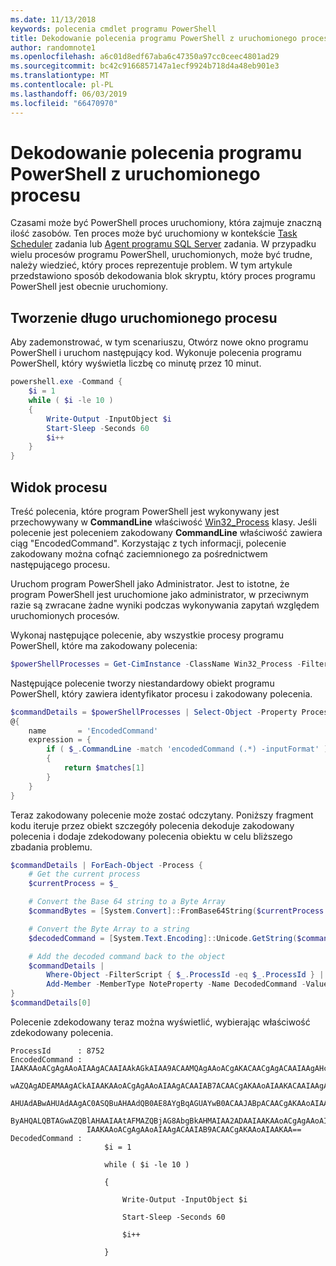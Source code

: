 ```yaml
---
ms.date: 11/13/2018
keywords: polecenia cmdlet programu PowerShell
title: Dekodowanie polecenia programu PowerShell z uruchomionego procesu
author: randomnote1
ms.openlocfilehash: a6c01d8edf67aba6c47350a97cc0ceec4801ad29
ms.sourcegitcommit: bc42c9166857147a1ecf9924b718d4a48eb901e3
ms.translationtype: MT
ms.contentlocale: pl-PL
ms.lasthandoff: 06/03/2019
ms.locfileid: "66470970"
---
```

# <a name="decode-a-powershell-command-from-a-running-process"></a>Dekodowanie polecenia programu PowerShell z uruchomionego procesu

Czasami może być PowerShell proces uruchomiony, która zajmuje znaczną ilość zasobów.
Ten proces może być uruchomiony w kontekście [Task Scheduler][] zadania lub [Agent programu SQL Server][] zadania. W przypadku wielu procesów programu PowerShell, uruchomionych, może być trudne, należy wiedzieć, który proces reprezentuje problem. W tym artykule przedstawiono sposób dekodowania blok skryptu, który proces programu PowerShell jest obecnie uruchomiony.

## <a name="create-a-long-running-process"></a>Tworzenie długo uruchomionego procesu

Aby zademonstrować, w tym scenariuszu, Otwórz nowe okno programu PowerShell i uruchom następujący kod. Wykonuje polecenia programu PowerShell, który wyświetla liczbę co minutę przez 10 minut.

```powershell
powershell.exe -Command {
    $i = 1
    while ( $i -le 10 )
    {
        Write-Output -InputObject $i
        Start-Sleep -Seconds 60
        $i++
    }
}
```

## <a name="view-the-process"></a>Widok procesu

Treść polecenia, które program PowerShell jest wykonywany jest przechowywany w **CommandLine** właściwość [Win32_Process][] klasy. Jeśli polecenie jest poleceniem zakodowany **CommandLine** właściwość zawiera ciąg "EncodedCommand". Korzystając z tych informacji, polecenie zakodowany można cofnąć zaciemnionego za pośrednictwem następującego procesu.

Uruchom program PowerShell jako Administrator. Jest to istotne, że program PowerShell jest uruchomione jako administrator, w przeciwnym razie są zwracane żadne wyniki podczas wykonywania zapytań względem uruchomionych procesów.

Wykonaj następujące polecenie, aby wszystkie procesy programu PowerShell, które ma zakodowany polecenia:

```powershell
$powerShellProcesses = Get-CimInstance -ClassName Win32_Process -Filter 'CommandLine LIKE "%EncodedCommand%"'
```

Następujące polecenie tworzy niestandardowy obiekt programu PowerShell, który zawiera identyfikator procesu i zakodowany polecenia.

```powershell
$commandDetails = $powerShellProcesses | Select-Object -Property ProcessId,
@{
    name       = 'EncodedCommand'
    expression = {
        if ( $_.CommandLine -match 'encodedCommand (.*) -inputFormat' )
        {
            return $matches[1]
        }
    }
}
```

Teraz zakodowany polecenie może zostać odczytany. Poniższy fragment kodu iteruje przez obiekt szczegóły polecenia dekoduje zakodowany polecenia i dodaje zdekodowany polecenia obiektu w celu bliższego zbadania problemu.

```powershell
$commandDetails | ForEach-Object -Process {
    # Get the current process
    $currentProcess = $_

    # Convert the Base 64 string to a Byte Array
    $commandBytes = [System.Convert]::FromBase64String($currentProcess.EncodedCommand)

    # Convert the Byte Array to a string
    $decodedCommand = [System.Text.Encoding]::Unicode.GetString($commandBytes)

    # Add the decoded command back to the object
    $commandDetails |
        Where-Object -FilterScript { $_.ProcessId -eq $_.ProcessId } |
        Add-Member -MemberType NoteProperty -Name DecodedCommand -Value $decodedCommand
}
$commandDetails[0]
```

Polecenie zdekodowany teraz można wyświetlić, wybierając właściwość zdekodowany polecenia.

```output
ProcessId      : 8752
EncodedCommand : IAAKAAoACgAgAAoAIAAgACAAIAAkAGkAIAA9ACAAMQAgAAoACgAKACAACgAgACAAIAAgAHcAaABpAGwAZQAgACgAIAAkAGkAIAAtAG
                 wAZQAgADEAMAAgACkAIAAKAAoACgAgAAoAIAAgACAAIAB7ACAACgAKAAoAIAAKACAAIAAgACAAIAAgACAAIABXAHIAaQB0AGUALQBP
                 AHUAdABwAHUAdAAgAC0ASQBuAHAAdQB0AE8AYgBqAGUAYwB0ACAAJABpACAACgAKAAoAIAAKACAAIAAgACAAIAAgACAAIABTAHQAYQ
                 ByAHQALQBTAGwAZQBlAHAAIAAtAFMAZQBjAG8AbgBkAHMAIAA2ADAAIAAKAAoACgAgAAoAIAAgACAAIAAgACAAIAAgACQAaQArACsA
                 IAAKAAoACgAgAAoAIAAgACAAIAB9ACAACgAKAAoAIAAKAA==
DecodedCommand :
                     $i = 1

                     while ( $i -le 10 )

                     {

                         Write-Output -InputObject $i

                         Start-Sleep -Seconds 60

                         $i++

                     }
```

[Task Scheduler]: /windows/desktop/TaskSchd/task-scheduler-start-page
[Agent programu SQL Server]: /sql/ssms/agent/sql-server-agent
[Win32_Process]: /windows/desktop/CIMWin32Prov/win32-process
